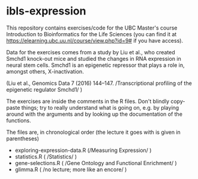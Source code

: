 # ibls-expression
This repository contains exercises/code for the UBC Master's course Introduction to Bioinformatics for the Life Sciences
(you can find it at https://elearning.ubc.uu.nl/course/view.php?id=9# if you have access).

Data for the  exercises comes from a study by Liu et al., who created Smchd1 knock-out mice and studied the changes in RNA expression in neural stem cells. Smchd1 is an epigenetic repressor that plays a role in, amongst others, X-inactivation. 

(Liu et al., Genomics Data 7 (2016) 144–147. /Transcriptional profiling of the epigenetic regulator Smchd1/ )

The exercises are inside the comments in the R files. Don't blindly copy-paste things; try to really understand what is going on, e.g. by playing around with the arguments and by looking up the documentation of the functions.

The files are, in chronological order (the lecture it goes with is given in parentheses)

 * exploring-expression-data.R  (/Measuring Expression/ )
 * statistics.R   ( /Statistics/ )
 * gene-selections.R ( /Gene Ontology and Functional Enrichment/ )
 * glimma.R  ( /no lecture; more like an encore/ )
 
